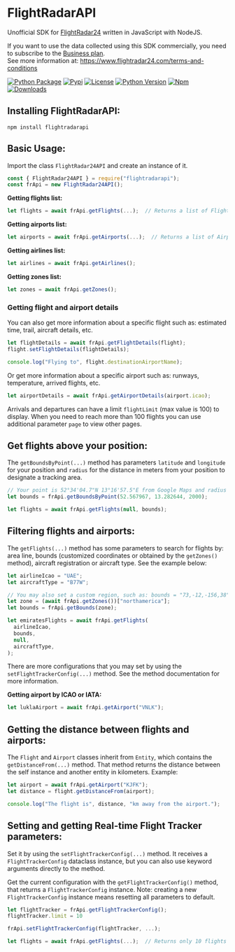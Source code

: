 # FlightRadarAPI

Unofficial SDK for [FlightRadar24](https://www.flightradar24.com/) written in JavaScript with NodeJS.

If you want to use the data collected using this SDK commercially, you need to subscribe to the [Business plan](https://www.flightradar24.com/premium/).</br>
See more information at: https://www.flightradar24.com/terms-and-conditions

[![Python Package](https://github.com/JeanExtreme002/FlightRadarAPI/workflows/Python%20Package/badge.svg)](https://github.com/JeanExtreme002/FlightRadarAPI/actions)
[![Pypi](https://img.shields.io/pypi/v/FlightRadarAPI?logo=pypi)](https://pypi.org/project/FlightRadarAPI/)
[![License](https://img.shields.io/pypi/l/FlightRadarAPI)](https://pypi.org/project/FlightRadarAPI/)
[![Python Version](https://img.shields.io/badge/python-3.7+-8A2BE2)](https://pypi.org/project/FlightRadarAPI/)
[![Npm](https://img.shields.io/npm/v/flightradarapi?logo=npm&color=red)](https://www.npmjs.com/package/flightradarapi)
[![Downloads](https://static.pepy.tech/personalized-badge/flightradarapi?period=total&units=international_system&left_color=grey&right_color=orange&left_text=Downloads)](https://pypi.org/project/FlightRadarAPI/)

## Installing FlightRadarAPI:

```
npm install flightradarapi
```

## Basic Usage:

Import the class `FlightRadar24API` and create an instance of it.

```javascript
const { FlightRadar24API } = require("flightradarapi");
const frApi = new FlightRadar24API();
```

**Getting flights list:**

```javascript
let flights = await frApi.getFlights(...);  // Returns a list of Flight objects
```

**Getting airports list:**

```javascript
let airports = await frApi.getAirports(...);  // Returns a list of Airport objects
```

**Getting airlines list:**

```javascript
let airlines = await frApi.getAirlines();
```

**Getting zones list:**

```javascript
let zones = await frApi.getZones();
```

### Getting flight and airport details

You can also get more information about a specific flight such as: estimated time, trail, aircraft details, etc.

```javascript
let flightDetails = await frApi.getFlightDetails(flight);
flight.setFlightDetails(flightDetails);

console.log("Flying to", flight.destinationAirportName);
```

Or get more information about a specific airport such as: runways, temperature, arrived flights, etc.

```javascript
let airportDetails = await frApi.getAirportDetails(airport.icao);
```

Arrivals and departures can have a limit `flightLimit` (max value is 100) to display. When you need to reach more than 100 flights you can use additional parameter `page` to view other pages.

## Get flights above your position:

The `getBoundsByPoint(...)` method has parameters `latitude` and `longitude` for your position and `radius` for the distance in meters from your position to designate a tracking area.

```javascript
// Your point is 52°34'04.7"N 13°16'57.5"E from Google Maps and radius 2km
let bounds = frApi.getBoundsByPoint(52.567967, 13.282644, 2000);

let flights = await frApi.getFlights(null, bounds);
```

## Filtering flights and airports:

The `getFlights(...)` method has some parameters to search for flights by: area line, bounds (customized coordinates
or obtained by the `getZones()` method), aircraft registration or aircraft type. See the example below:

```javascript
let airlineIcao = "UAE";
let aircraftType = "B77W";

// You may also set a custom region, such as: bounds = "73,-12,-156,38"
let zone = (await frApi.getZones())["northamerica"];
let bounds = frApi.getBounds(zone);

let emiratesFlights = await frApi.getFlights(
  airlineIcao,
  bounds,
  null,
  aircraftType,
);
```

There are more configurations that you may set by using the `setFlightTrackerConfig(...)` method. See the method documentation
for more information.

**Getting airport by ICAO or IATA:**

```javascript
let luklaAirport = await frApi.getAirport("VNLK");
```

## Getting the distance between flights and airports:

The `Flight` and `Airport` classes inherit from `Entity`, which contains the `getDistanceFrom(...)` method. That method
returns the distance between the self instance and another entity in kilometers. Example:

```javascript
let airport = await frApi.getAirport("KJFK");
let distance = flight.getDistanceFrom(airport);

console.log("The flight is", distance, "km away from the airport.");
```

## Setting and getting Real-time Flight Tracker parameters:

Set it by using the `setFlightTrackerConfig(...)` method. It receives a `FlightTrackerConfig` dataclass instance, but
you can also use keyword arguments directly to the method.

Get the current configuration with the `getFlightTrackerConfig()` method, that returns a `FlightTrackerConfig`
instance. Note: creating a new `FlightTrackerConfig` instance means resetting all parameters to default.

```javascript
let flightTracker = frApi.getFlightTrackerConfig();
flightTracker.limit = 10

frApi.setFlightTrackerConfig(flightTracker, ...);

let flights = await frApi.getFlights(...);  // Returns only 10 flights
```
